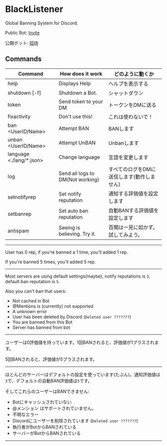 # BlackListener
Global Banning System for Discord.

Public Bot: [Invite](https://discordapp.com/api/oauth2/authorize?client_id=456966161079205899&permissions=0&scope=bot)

公開ボット: [招待](https://discordapp.com/api/oauth2/authorize?client_id=456966161079205899&permissions=0&scope=bot)

## Commands
| Command | How does it work | どのように動くか |
| ------- | ---------------- | ---------------- |
| help | Displays Help | ヘルプを表示する |
| shutdown \[-f\] | Shutdown a Bot. | シャットダウン |
| token | Send token to your DM | トークンをDMに送る |
| fixactivity | Don't use this! | これは使わないで！ |
| ban <UserID/Name> | Attempt BAN | BANします |
| unban <UserID/Name> | Attempt UnBAN | Unbanします |
| language <./lang/*.json> | Change language | 言語を変更します |
| log | Send all logs to DM(Not working) | すべてのログをDMに送信します(動作しません) |
| setnotifyrep | Set notify reputation | 通知する評価値を設定します |
| setbanrep | Set auto ban reputation | 自動BANする評価値を設定します |
| antispam | Seeing is believing. Try it. | 百聞は一見に如かず。試してみよう。 |
---

User has 0 rep, if you're banned a 1 time, you'll added 1 rep.

If you're banned 5 times, you'll added 5 rep.

---

Most servers are using default settings(maybe), notify reputations is `3`, default ban reputation is `5`.

Also you can't ban that users:
 - Not cached in Bot
 - @Mentions is (currently) not supported
 - A unknown error
 - User has been deleted by Discord (`Deleted user ???????`)
 - You are banned from this Bot
 - Server has banned from bot
 
---

ユーザーは0評価値を持っています。1回BANされると、評価値が1プラスされます。

5回BANされると、評価値が5プラスされます。

---

ほとんどのサーバーはデフォルトの設定を使っています(たぶん)。通知評価値は`3`で、デフォルトの自動BAN評価値は`5`です。

そしてこれらのユーザーはBANできません:
 - Botにキャッシュされていない
 - @メンション はサポートされていません。
 - 不明なエラー
 - Discordにユーザーを削除されています (`Deleted user ???????`)
 - 執行者がBotからBANされている
 - サーバーがBotからBANされている

---

